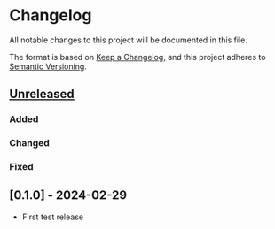# Changelog

All notable changes to this project will be documented in this file.

The format is based on [Keep a Changelog](https://keepachangelog.com/en/1.0.0/),
and this project adheres to [Semantic Versioning](https://semver.org/spec/v2.0.0.html).

## [Unreleased]

### Added 

### Changed 

### Fixed 

## [0.1.0] - 2024-02-29

- First test release

[Unreleased]: https://gitlab.com/smspp/lagrangiandualsolver/-/compare/0.1.0...develop

